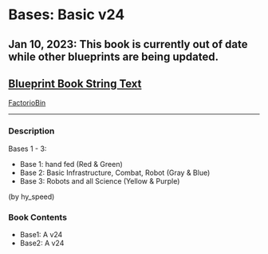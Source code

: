 # Bases: Basic v24

## Jan 10, 2023: This book is currently out of date while other blueprints are being updated.

## [Blueprint Book String Text](https://factoriobin.com/static/cdn/forever/post/s/d/-/sD-shRFi/0/v0/blueprint-96d8c233472293f9.txt)

[FactorioBin](https://factoriobin.com/post/sD-shRFi)

-----

### Description
Bases 1 - 3:
- Base 1: hand fed (Red & Green)
- Base 2: Basic Infrastructure, Combat, Robot (Gray & Blue)
- Base 3: Robots and all Science (Yellow & Purple)

(by hy_speed)

### Book Contents
- Base1: A v24
- Base2: A v24
